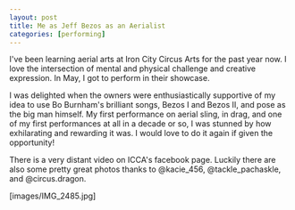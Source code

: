 ```yaml
---
layout: post
title: Me as Jeff Bezos as an Aerialist
categories: [performing]
---
```


I've been learning aerial arts at Iron City Circus Arts for the past year now. I love the intersection of mental and physical challenge and creative expression. In May, I got to perform in their showcase. 

I was delighted when the owners were enthusiastically supportive of my idea to use Bo Burnham's brilliant songs, Bezos I and Bezos II, and pose as the big man himself. My first performance on aerial sling, in drag, and one of my first performances at all in a decade or so, I was stunned by how exhilarating and rewarding it was. I would love to do it again if given the opportunity!

There is a very distant video on ICCA's facebook page. Luckily there are also some pretty great photos thanks to @kacie_456, @tackle_pachaskle, and @circus.dragon.

[images/IMG_2485.jpg]